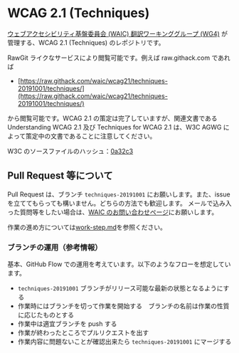 # WCAG 2.1 (Techniques)

[ウェブアクセシビリティ基盤委員会 (WAIC) 翻訳ワーキンググループ (WG4)](http://waic.jp/committee/wg4/) が管理する、WCAG 2.1 (Techniques) のレポジトリです。

RawGit ライクなサービスにより閲覧可能です。例えば raw.githack.com であれば

- [https://raw.githack.com/waic/wcag21/techniques-20191001/techniques/](https://raw.githack.com/waic/wcag21/techniques-20191001/techniques/)

から閲覧可能です。WCAG 2.1 の策定は完了していますが、関連文書である Understanding WCAG 2.1 及び Techniques for WCAG 2.1 は、W3C AGWG によって策定中の文書であることに注意してください。

W3C のソースファイルのハッシュ：[0a32c3](https://github.com/w3c/wcag/tree/0a32c3b5411db477945ce4fcb0632af294bef3f9/techniques)

## Pull Request 等について

Pull Request は、ブランチ `techniques-20191001` にお願いします。また、issue を立ててもらっても構いません。どちらの方法でも歓迎します。
メールで込み入った質問等をしたい場合は、[WAIC のお問い合わせページ](http://waic.jp/contact/)にお願いします。

作業の進め方については[work-step.md](work-step.md)を参照ください。

### ブランチの運用（参考情報）

基本、GitHub Flow での運用を考えています。以下のようなフローを想定しています。

- `techniques-20191001` ブランチがリリース可能な最新の状態となるようにする
- 作業時にはブランチを切って作業を開始する　ブランチの名前は作業の性質に応じたものとする
- 作業中は適宜ブランチを push する
- 作業が終わったところでプルリクエストを出す
- 作業内容に問題ないことが確認出来たら `techniques-20191001` にマージする
